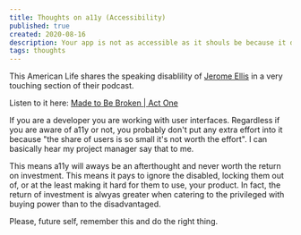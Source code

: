 ```yaml
---
title: Thoughts on a11y (Accessibility)
published: true
created: 2020-08-16
description: Your app is not as accessible as it shouls be because it doesn't pay.
tags: thoughts
---
```


This American Life shares the speaking disablility of [Jerome Ellis](http://www.jeromeellis.com/) in a very touching section of their podcast.

Listen to it here: [Made to Be Broken | Act One](https://www.thisamericanlife.org/713/made-to-be-broken/act-one-8)

If you are a developer you are working with user interfaces. Regardless if you are aware of a11y or not, you probably don't put any extra effort into it because "the share of users is so small it's not worth the effort". I can basically hear my project manager say that to me.

This means a11y will aways be an afterthought and never worth the return on investment. This means it pays to ignore the disabled, locking them out of, or at the least making it hard for them to use, your product. In fact, the return of investment is alwyas greater when catering to the privileged with buying power than to the disadvantaged.

Please, future self, remember this and do the right thing.
